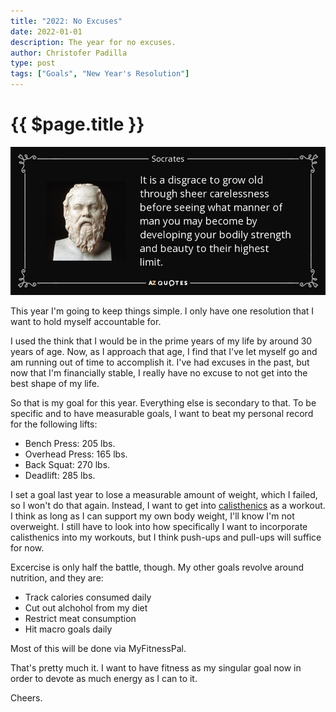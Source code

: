 ```yaml
---
title: "2022: No Excuses"
date: 2022-01-01
description: The year for no excuses.
author: Christofer Padilla
type: post
tags: ["Goals", "New Year's Resolution"]
---
```


# {{ $page.title }}

![Socrates quote](/images/socrates-quote.jpg)

This year I'm going to keep things simple. I only have one resolution that I want to hold myself accountable for.

I used the think that I would be in the prime years of my life by around 30 years of age. Now, as I approach that age, I find that I've let myself go and am running out of time to accomplish it. I've had excuses in the past, but now that I'm financially stable, I really have no excuse to not get into the best shape of my life.

So that is my goal for this year. Everything else is secondary to that. To be specific and to have measurable goals, I want to beat my personal record for the following lifts:

* Bench Press: 205 lbs.
* Overhead Press: 165 lbs.
* Back Squat: 270 lbs.
* Deadlift: 285 lbs.

I set a goal last year to lose a measurable amount of weight, which I failed, so I won't do that again. Instead, I want to get into [calisthenics](https://www.google.com/search?q=define+calisthenics) as a workout. I think as long as I can support my own body weight, I'll know I'm not overweight. I still have to look into how specifically I want to incorporate calisthenics into my workouts, but I think push-ups and pull-ups will suffice for now.

Excercise is only half the battle, though. My other goals revolve around nutrition, and they are:

* Track calories consumed daily
* Cut out alchohol from my diet
* Restrict meat consumption
* Hit macro goals daily

Most of this will be done via MyFitnessPal.

That's pretty much it. I want to have fitness as my singular goal now in order to devote as much energy as I can to it.

Cheers.

<TagLinks />

<Comments />
